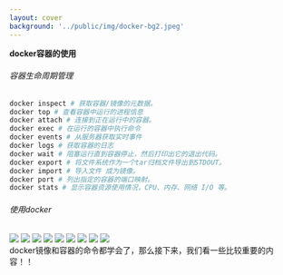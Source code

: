 ```yaml
---
layout: cover
background: '../public/img/docker-bg2.jpeg'
---
```


**docker容器的使用**


<div class="flex justify-around gap-10">

  <div class='w-100'>

  <h6>容器生命周期管理</h6>
  
  ```sh
  docker inspect # 获取容器/镜像的元数据。
  docker top # 查看容器中运行的进程信息
  docker attach # 连接到正在运行中的容器。
  docker exec # 在运行的容器中执行命令
  docker events # 从服务器获取实时事件
  docker logs # 获取容器的日志
  docker wait # 阻塞运行直到容器停止，然后打印出它的退出代码。
  docker export # 将文件系统作为一个tar归档文件导出到STDOUT。
  docker import # 导入文件 成为镜像。
  docker port # 列出指定的容器的端口映射。
  docker stats # 显示容器资源使用情况，CPU、内存、网络 I/O 等。
  ```

  </div>

  <div>

  <h6>使用docker</h6>

  <carousel arrow draggable class="w-100 h-80">
    <Image class="w-100 rounded" src="../public/img/docker命令实战/top.png" />
    <Image class="w-100 rounded" src="../public/img/docker命令实战/attach.png" />
    <Image class="w-100 rounded" src="../public/img/docker命令实战/attachVSexec.png" />
    <Image class="w-100 rounded" src="../public/img/docker命令实战/events.png" />
    <Image class="w-100 rounded" src="../public/img/docker命令实战/logs.png" />
    <Image class="w-100 rounded" src="../public/img/docker命令实战/export.png" />
    <Image class="w-100 rounded" src="../public/img/docker命令实战/import.png" />
    <Image class="w-100 rounded" src="../public/img/docker命令实战/port_container.png" />
    <Image class="w-100 rounded" src="../public/img/docker命令实战/stats.png" />
  </carousel>

  </div>

</div>

<gradient-text v-click class="py-1 px-2 text-yellow">
  docker镜像和容器的命令都学会了，那么接下来，我们看一些比较重要的内容！！
</gradient-text>
